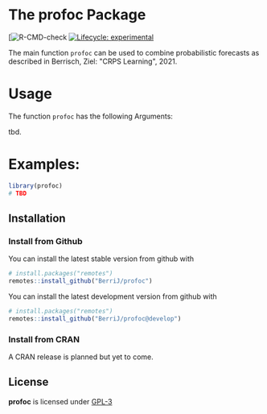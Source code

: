 
The profoc Package
======================

<!-- badges: start -->
[![R-CMD-check](https://img.shields.io/github/workflow/status/berrij/profoc/R-CMD-check?style=for-the-badge)
[![Lifecycle: experimental](https://img.shields.io/badge/Lifecycle-experimental-orange?style=for-the-badge)](https://lifecycle.r-lib.org/articles/stages.html#experimental)
<!-- badges: end -->


The main function `profoc` can be used to combine probabilistic forecasts as described in Berrisch, Ziel: "CRPS Learning", 2021.

Usage
=====

The function `profoc` has the following Arguments:

tbd.

Examples:
=========

``` r
library(profoc)
# TBD
```

Installation
------------

### Install from Github

You can install the latest stable version from github with

``` r
# install.packages("remotes")
remotes::install_github("BerriJ/profoc")
```

You can install the latest development version from github with

``` r
# install.packages("remotes")
remotes::install_github("BerriJ/profoc@develop")
```

### Install from CRAN

A CRAN release is planned but yet to come.

License
-------

**profoc** is licensed under [GPL-3](LICENSE)
